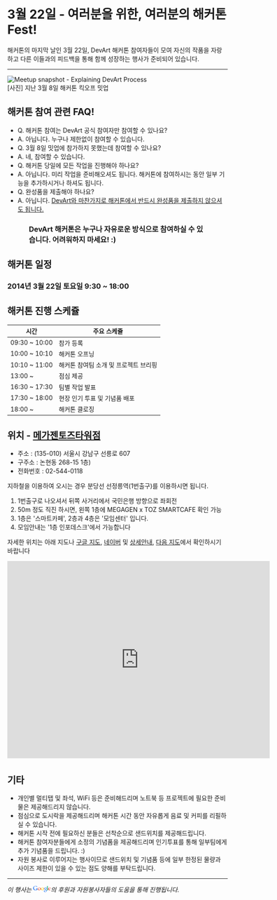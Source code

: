 # 3월 22일 - 여러분을 위한, 여러분의 해커톤 Fest!

해커톤의 마지막 날인 3월 22일, DevArt 해커톤 참여자들이 모여 자신의 작품을 자랑하고 다른 이들과의 피드백을 통해 함께 성장하는 행사가 준비되어 있습니다.

---

<img alt="Meetup snapshot - Explaining DevArt Process" src="https://fbcdn-sphotos-a-a.akamaihd.net/hphotos-ak-frc1/t1/1922183_737170139636150_2019397405_n.jpg" style="max-width: 100%; max-height: 100%;">
<div class="text-center">[사진] 지난 3월 8일 해커톤 킥오프 밋업</div>


## 해커톤 참여 관련 FAQ!

* Q. 해커톤 참여는 DevArt 공식 참여자만 참여할 수 있나요?
 * A. 아닙니다. 누구나 제한없이 참여할 수 있습니다.
* Q. 3월 8일 밋업에 참가하지 못했는데 참여할 수 있나요?
 * A. 네, 참여할 수 있습니다.
* Q. 해커톤 당일에 모든 작업을 진행해야 하나요?
 * A. 아닙니다. 미리 작업을 준비해오셔도 됩니다. 해커톤에 참여하시는 동안 일부 기능을 추가하시거나 하셔도 됩니다.
* Q. 완성품을 제출해야 하나요?
 * A. 아닙니다. <u>DevArt와 마찬가지로 해커톤에서 반드시 완성품을 제출하지 않으셔도 됩니다.</u>

<h3 class="text-center" style="padding-left: 3em; padding-right: 3em;">DevArt 해커톤은 누구나 자유로운 방식으로 참여하실 수 있습니다. 어려워하지 마세요! :)</h3>


## 해커톤 일정

### 2014년 3월 22일 토요일 9:30 ~ 18:00


## 해커톤 진행 스케쥴

| 시간 | 주요 스케쥴 |
|---|---|
| 09:30 ~ 10:00 | 참가 등록 |
| 10:00 ~ 10:10 | 해커톤 오프닝 |
| 10:10 ~ 11:00 | 해커톤 참여팀 소개 및 프로젝트 브리핑 |
| 13:00 ~ | 점심 제공 |
| 16:30 ~ 17:30 | 팀별 작업 발표 |
| 17:30 ~ 18:00 | 현장 인기 투표 및 기념품 배포 |
| 18:00 ~ | 해커톤 클로징 |


## 위치 - [메가젠토즈타워점](https://www.toz.co.kr/branch/main/index.htm?id=25)

* 주소 : (135-010) 서울시 강남구 선릉로 607
* 구주소 : 논현동 268-15 1층)
* 전화번호 : 02-544-0118

지하철을 이용하여 오시는 경우 분당선 선정릉역(1번출구)를 이용하시면 됩니다.

1. 1번출구로 나오셔서 뒤쪽 사거리에서 국민은행 방향으로 좌회전
2. 50m 정도 직진 하시면, 왼쪽 1층에 MEGAGEN x TOZ SMARTCAFE 확인 가능
3. 1층은 '스마트카페', 2층과 4층은 '모임센터' 입니다.
4. 모임안내는 '1층 인포데스크'에서 가능합니다

자세한 위치는 아래 지도나 [구글 지도](https://goo.gl/maps/k5JpC), [네이버](http://map.naver.com/local/siteview.nhn?code=31564303) 및 [상세안내](http://map.naver.com/local/siteview.nhn?code=31564303), [다음 지도](http://place.map.daum.net/19850447)에서 확인하시기 바랍니다

<div class="text-center">
<iframe src="https://www.google.com/maps/embed?pb=!1m18!1m12!1m3!1d1582.433309266296!2d127.0432697!3d37.51106389999981!2m3!1f0!2f0!3f0!3m2!1i1024!2i768!4f13.1!3m3!1m2!1s0x357ca40bcfa671d3%3A0xcf29ff1e7152448b!2z7ISc7Jq47Yq567OE7IucIOqwleuCqOq1rCDshKDrponroZwgNjA3!5e0!3m2!1sko!2skr!4v1395044186671" width="600" height="450" frameborder="0" style="border:0"></iframe>
</div>

## 기타

* 개인별 멀티탭 및 좌석, WiFi 등은 준비해드리며 노트북 등 프로젝트에 필요한 준비물은 제공해드리지 않습니다.
* 점심으로 도시락을 제공해드리며 해커톤 시간 동안 자유롭게 음료 및 커피를 리필하실 수 있습니다.
* 해커톤 시작 전에 필요하신 분들은 선착순으로 샌드위치를 제공해드립니다.
* 해커톤 참여자분들에게 소정의 기념품을 제공해드리며 인기투표를 통해 일부팀에게 추가 기념품을 드립니다. :)
* 자원 봉사로 이루어지는 행사이므로 샌드위치 및 기념품 등에 일부 한정된 물량과 사이즈 제한이 있을 수 있는 점도 양해를 부탁드립니다.

---

<p class="text-center">
  <em>이 행사는 <img src="images/google.png" style="height: 1em;" class="nothing">의 후원과 자원봉사자들의 도움을 통해 진행됩니다.</em>
</p>

